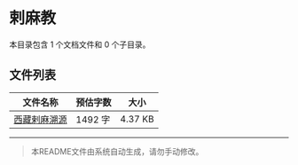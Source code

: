 # 剌麻教

本目录包含 1 个文档文件和 0 个子目录。

## 文件列表

| 文件名称 | 预估字数 | 大小 |
|---------|---------|------|
| [西藏剌麻溯源](佛藏/续藏经/中国撰述/史传部/剌麻教/西藏剌麻溯源.md) | 1492 字 | 4.37 KB |

---

> 本README文件由系统自动生成，请勿手动修改。

